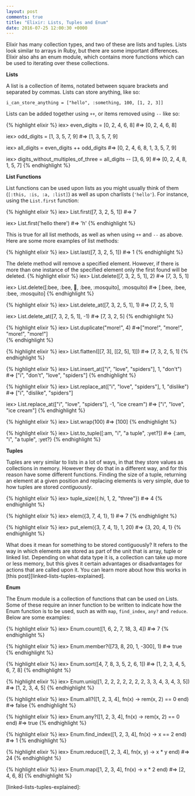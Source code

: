 ```yaml
---
layout: post
comments: true
title: "Elixir: Lists, Tuples and Enum"
date: 2016-07-25 12:00:30 +0000
---
```


Elixir has many collection types, and two of these are lists and tuples. Lists look similar to arrays in Ruby, but there are some important differences. Elixir also ahs an enum module, which contains more functions which can be used to iterating over these collections.

<strong>Lists</strong>

A list is a collection of items, notated between square brackets and separated by commas. Lists can store anything, like so:

`i_can_store_anything = ["hello", :something, 100, [1, 2, 3]]`

Lists can be added together using `++`, or items removed using `--` like so:

{% highlight elixir %}
iex> 	even_digits = [0, 2, 4, 6, 8]
#=> [0, 2, 4, 6, 8]

iex> 	odd_digits = [1, 3, 5, 7, 9]
#=> [1, 3, 5, 7, 9]

iex> 	all_digits = even_digits ++ odd_digits
#=> [0, 2, 4, 6, 8, 1, 3, 5, 7, 9]

iex> 	digits_without_multiples_of_three = all_digits -- [3, 6, 9]
#=> [0, 2, 4, 8, 1, 5, 7]
{% endhighlight %}

<strong>List Functions</strong>

List functions can be used upon lists as you might usually think of them (`[:this, :is, :a, :list]`) as well as upon charlists (`'hello'`). For instance, using the `List.first` function:

{% highlight elixir %}
iex> List.first([7, 3, 2, 5, 1])
#=> 7

iex> List.first('hello there')
#=> 'h'
{% endhighlight %}

This is true for all list methods, as well as when using `++` and `--` as above. Here are some more examples of list methods:

{% highlight elixir %}
iex> List.last([7, 3, 2, 5, 1])
#=> 1
{% endhighlight %}

The delete method will remove a specified element. However, if there is more than one instance of the specified element only the first found will be deleted.
{% highlight elixir %}
iex> List.delete([7, 3, 2, 5, 1], 2)
#=> [7, 3, 5, 1]

iex> List.delete([:bee, :bee, :mosquito:, :bee, :mosquito], :mosquito)
#=> [:bee, :bee, :bee, :mosquito]
{% endhighlight %}

{% highlight elixir %}
iex> List.delete_at([7, 3, 2, 5, 1], 1)
#=> [7, 2, 5, 1]

iex> List.delete_at([7, 3, 2, 5, 1], -1)
#=> [7, 3, 2, 5]
{% endhighlight %}

{% highlight elixir %}
iex> List.duplicate("more!", 4)
#=>["more!", "more!", "more!", "more!"]  
{% endhighlight %}

{% highlight elixir %}
iex> List.flatten([[7, 3], [[2, 5], 1]])
#=> [7, 3, 2, 5, 1]
{% endhighlight %}

{% highlight elixir %}
iex> List.insert_at(["i", "love", "spiders"], 1, "don't")
#=> ["i", "don't", "love", "spiders"]
{% endhighlight %}

{% highlight elixir %}
iex> List.replace_at(["i", "love", "spiders"], 1, "dislike")
#=> ["i", "dislike", "spiders"]

iex> List.replace_at(["i", "love", "spiders"], -1, "ice cream")
#=> ["i", "love", "ice cream"]
{% endhighlight %}

{% highlight elixir %}
iex> List.wrap(100)
#=> [100]
{% endhighlight %}

{% highlight elixir %}
iex> List.to_tuple([:am, "i", "a tuple", :yet?])
#=> {:am, "i", "a tuple", :yet?}
{% endhighlight %}

<strong>Tuples</strong>

Tuples are very similar to lists in a lot of ways, in that they store values as collections in memory. However they do that in a different way, and for this reason have some different functions. Finding the size of a tuple, returning an element at a given position and replacing elements is very simple, due to how tuples are stored <i>contiguously</i>. 

{% highlight elixir %}
iex> tuple_size({:hi, 1, 2, "three"})
#=> 4
{% endhighlight %}

{% highlight elixir %}
iex> elem({3, 7, 4, 1}, 1)
#=> 7
{% endhighlight %}

{% highlight elixir %}
iex> put_elem({3, 7, 4, 1}, 1, 20)
#=> {3, 20, 4, 1} 
{% endhighlight %}

What does it mean for something to be stored contiguously? It refers to the way in which elements are stored as part of the unit that is array, tuple or linked list. Depending on what data type it is, a collection can take up more or less memory, but this gives it certain advantages or disadvantages for actions that are called upon it. You can learn more about how this works in [this post][linked-lists-tuples-explained].

<strong>Enum</strong>

The Enum module is a collection of functions that can be used on Lists. Some of these require an inner function to be written to indicate how the Enum function is to be used, such as with `map`, `find_index`, `any?` and `reduce`. Below are some examples:


{% highlight elixir %}
iex> Enum.count([1, 6, 2, 7, 18, 3, 4])
#=> 7
{% endhighlight %}

{% highlight elixir %}
iex> Enum.member?([73, 8, 20, 1, -300], 1)
#=> true
{% endhighlight %}

{% highlight elixir %}
iex> Enum.sort([4, 7, 8, 3, 5, 2, 6, 1])
#=> [1, 2, 3, 4, 5, 6, 7, 8]
{% endhighlight %}

{% highlight elixir %}
iex> Enum.uniq([1, 2, 2, 2, 2, 2, 2, 2, 3, 3, 4, 3, 4, 3, 5])
#=> [1, 2, 3, 4, 5]
{% endhighlight %}

{% highlight elixir %}
iex> Enum.all?([1, 2, 3, 4], fn(x) -> rem(x, 2) == 0 end)
#=> false
{% endhighlight %}

{% highlight elixir %}
iex> Enum.any?([1, 2, 3, 4], fn(x) -> rem(x, 2) == 0 end)
#=> true
{% endhighlight %}

{% highlight elixir %}
iex> Enum.find_index([1, 2, 3, 4], fn(x) -> x == 2 end)
#=> 1
{% endhighlight %}

{% highlight elixir %}
iex> Enum.reduce([1, 2, 3, 4], fn(x, y) -> x * y end)
#=> 24
{% endhighlight %}

{% highlight elixir %}
iex> Enum.map([1, 2, 3, 4], fn(x) -> x * 2 end)
#=> [2, 4, 6, 8]
{% endhighlight %}

[linked-lists-tuples-explained]:
